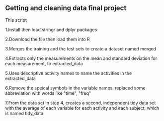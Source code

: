 ## Getting and cleaning data final project

This script

1.Install then load stringr and dplyr packages

2.Download the file then load them into R

3.Merges the training and the test sets to create a dataset named merged

4.Extracts only the measurements on the mean and standard deviation for each measurement, to extracted_data

5.Uses descriptive activity names to name the activities in the extracted_data

6.Remove the speical symbols in the variable names, replaced some abbreviation with words like "time", "freq"

7.From the data set in step 4, creates a second, independent tidy data set with the average of each variable for each activity and each subject, which is named tidy_data
